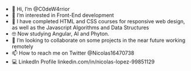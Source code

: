 - 👋 Hi, I’m @C0deW4rrior
- 👀 I’m interested in Front-End development
- 🌱 I have completed HTML and CSS courses for responsive web design, as well as the Javascript Algorithms and Data Structures
- 🤓 Now studying Angular, AI and Phyton.
- 💞️ I’m looking to collaborate on some projects in the near future working remotely
- 📫 How to reach me on Twitter @Nicolas16470738
- 💻 LinkedIn Profile linkedin.com/in/nicolas-lopez-99851129

<!---
C0deW4rrior/C0deW4rrior is a ✨ special ✨ repository because its `README.md` (this file) appears on your GitHub profile.
You can click the Preview link to take a look at your changes.
--->
